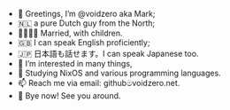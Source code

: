 - 👋 Greetings, I’m @voidzero aka Mark;
- 🇳🇱 a pure Dutch guy from the North;
- 👨‍👩‍👦‍👦 Married, with children.
- 🇬🇧 I can speak English proficiently;
- 🇯🇵 日本語も話せます。I can speak Japanese too.
- 👀 I’m interested in many things,
- 🌱 Studying NixOS and various programming languages.
- 📫 Reach me via email: githubමvoidzero.net.
- 👋 Bye now! See you around.

<!---
voidzero/voidzero is a ✨ special ✨ repository because its `README.md` (this file) appears on your GitHub profile.
You can click the Preview link to take a look at your changes.
--->
